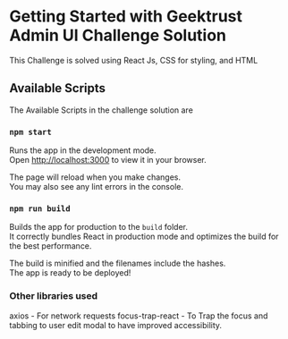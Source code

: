 # Getting Started with Geektrust Admin UI Challenge Solution

This Challenge is solved using React Js, CSS for styling, and HTML

## Available Scripts

The Available Scripts in the challenge solution are

### `npm start`

Runs the app in the development mode.\
Open [http://localhost:3000](http://localhost:3000) to view it in your browser.

The page will reload when you make changes.\
You may also see any lint errors in the console.

### `npm run build`

Builds the app for production to the `build` folder.\
It correctly bundles React in production mode and optimizes the build for the best performance.

The build is minified and the filenames include the hashes.\
The app is ready to be deployed!

### Other libraries used

axios - For network requests
focus-trap-react - To Trap the focus and tabbing to user edit modal to have improved accessibility.

